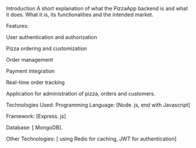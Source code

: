 Introduction
A short explanation of what the PizzaApp backend is and what it does. What it is, 
its functionalities and the intended market.

Features:

User authentication and authorization

Pizza ordering and customization

Order management

Payment integration

Real-time order tracking

Application for administration of pizza, orders and customers.

Technologies Used:
Programming Language: [Node. js, end with Javascript]

Framework: [Express. js]

Database: [ MongoDB].

Other Technologies: [ using Redis for caching, JWT for authentication]
